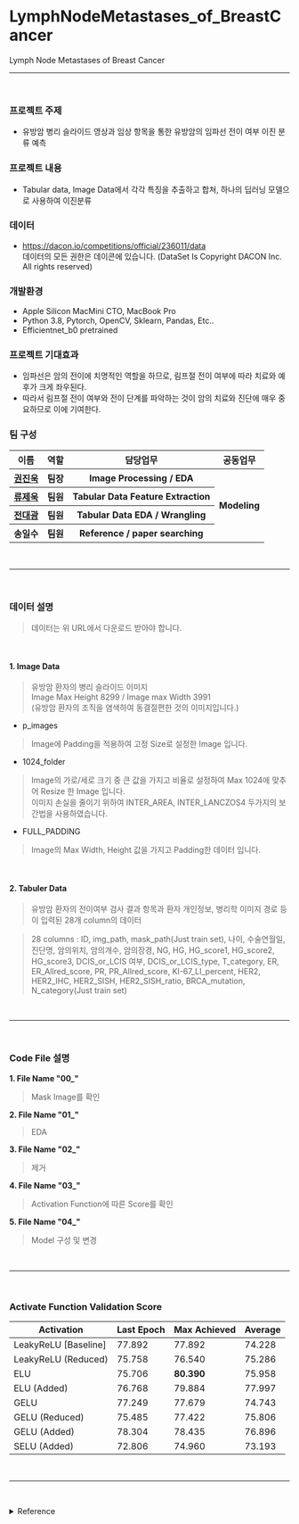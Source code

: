 # LymphNodeMetastases_of_BreastCancer
Lymph Node Metastases of Breast Cancer
<br/><hr/><br/>
### 프로젝트 주제
- 유방암 병리 슬라이드 영상과 임상 항목을 통한 유방암의 임파선 전이 여부 이진 분류 예측

### 프로젝트 내용
- Tabular data, Image Data에서 각각 특징을 추출하고 합쳐, 하나의 딥러닝 모델으로 사용하여 이진분류

### 데이터
- https://dacon.io/competitions/official/236011/data <br/>
데이터의 모든 권한은 데이콘에 있습니다. (DataSet Is Copyright DACON Inc. All rights reserved)

### 개발환경
- Apple Silicon MacMini CTO, MacBook Pro
- Python 3.8, Pytorch, OpenCV, Sklearn, Pandas, Etc..
- Efficientnet_b0 pretrained

### 프로젝트 기대효과
- 임파선은 암의 전이에 치명적인 역할을 하므로, 림프절 전이 여부에 따라 치료와 예후가 크게 좌우된다.
- 따라서 림프절 전이 여부와 전이 단계를 파악하는 것이 암의 치료와 진단에 매우 중요하므로 이에 기여한다.

### 팀 구성
<table>
  <tr>
    <th>이름</th>
    <th>역할</th>
    <th>담당업무</th>
    <th>공동업무</th>
  </tr>
  
  <tr>
    <th><a href='https://github.com/JacobKwon'>권진욱</a></th>
    <th>팀장</th>
    <th>Image Processing / EDA</th>
    <th rowspan="4">Modeling</th>
  </tr>
  
  <tr>
    <th><a href='https://github.com/jakeeryu'>류제욱</a></th>
    <th>팀원</th>
    <th>Tabular Data Feature Extraction</th>
  </tr>
  
  <tr>
    <th><a href='https://github.com/devTeddyB'>전대광</a></th>
    <th>팀원</th>
    <th>Tabular Data EDA / Wrangling</th>
  </tr>
  
  <tr>
    <th>송일수</th>
    <th>팀원</th>
    <th>Reference / paper searching</th>
  </tr>
</table>


<br/><hr/><br/>
### 데이터 설명
> 데이터는 위 URL에서 다운로드 받아야 합니다.
<br/>

#### 1. Image Data

> 유방암 환자의 병리 슬라이드 이미지<br/>
> Image Max Height 8299 / Image max Width 3991<br/>
(유방암 환자의 조직을 염색하여 동결절편한 것의 이미지입니다.)

- p_images
> Image에 Padding을 적용하여 고정 Size로 설정한 Image 입니다.

- 1024_folder
> Image의 가로/세로 크기 중 큰 값을 가지고 비율로 설정하여 Max 1024에 맞추어 Resize 한 Image 입니다.<br/>
> 이미지 손실을 줄이기 위하여 INTER_AREA, INTER_LANCZOS4 두가지의 보간법을 사용하였습니다.

- FULL_PADDING
> Image의 Max Width, Height 값을 가지고 Padding한 데이터 입니다.

<br/>

#### 2. Tabuler Data

> 유방암 환자의 전이여부 검사 결과 항목과 환자 개인정보, 병리학 이미지 경로 등이 입력된 28개 column의 데이터<br/>

> 28 columns : ID, img_path, mask_path(Just train set), 나이, 수술연월일, 진단명, 암의위치, 암의개수, 암의장경, NG, HG, HG_score1, HG_score2, HG_score3, DCIS_or_LCIS 여부, DCIS_or_LCIS_type, T_category, ER, ER_Allred_score, PR, PR_Allred_score, KI-67_LI_percent, HER2, HER2_IHC, HER2_SISH, HER2_SISH_ratio, BRCA_mutation, N_category(Just train set)


<br/><hr/><br/>
### Code File 설명
<strong>1. File Name "00_"</strong><br/>
> Mask Image를 확인<br/>

<strong>2. File Name "01_"</strong><br/>
> EDA<br/>

<strong>3. File Name "02_"</strong><br/>
> 제거<br/>

<strong>4. File Name "03_"</strong><br/>
> Activation Function에 따른 Score를 확인<br/>

<strong>5. File Name "04_"</strong><br/>
> Model 구성 및 변경<br/>


<br/><hr/><br/>
### Activate Function Validation Score

| Activation           | Last Epoch | Max Achieved | Average |
|----------------------|------------|--------------|---------|
| LeakyReLU [Baseline] | 77.892     | 77.892       | 74.228  |
| LeakyReLU (Reduced)  | 75.758     | 76.540       | 75.286  |
| ELU                  | 75.706     | **80.390**   | 75.958  |
| ELU (Added)          | 76.768     | 79.884       | 77.997  |
| GELU                 | 77.249     | 77.679       | 74.743  |
| GELU (Reduced)       | 75.485     | 77.422       | 75.806  |
| GELU (Added)         | 78.304     | 78.435       | 76.896  |
| SELU (Added)         | 72.806     | 74.960       | 73.193  |

<br/><hr/><br/>
<details>
  <summary>Reference</summary>
  <br/>
  
  [Multiple Instance Learning: Model Pipeline](https://www.youtube.com/watch?v=h5qThVdAfOQ)
  
  [Dual-stream Multiple Instance Learning Network for Whole Slide Image Classification with Self-supervised Contrastive Learning](https://openaccess.thecvf.com/content/CVPR2021/papers/Li_Dual-Stream_Multiple_Instance_Learning_Network_for_Whole_Slide_Image_Classification_CVPR_2021_paper.pdf)
  
  [Multiple Instance Learning](https://medium.com/swlh/multiple-instance-learning-c49bd21f5620)
  
  [MedAI #36: Weakly supervised tumor detection in whole slide image analysis | Bin Li](https://www.youtube.com/watch?v=ZPe94q8wxPQ)
  
  [2018 Data Science Bowl: Find the nuclei in divergent images to advance medical discovery](https://www.kaggle.com/competitions/data-science-bowl-2018/data)
  
  [Breast Cancer Classification With PyTorch and Deep Learning](https://medium.com/swlh/breast-cancer-classification-with-pytorch-and-deep-learning-52dd62362157)
  
  [Deep learning-based cross-classifications reveal conserved spatial behaviors within tumor histological images](https://www.nature.com/articles/s41467-020-20030-5)
  
  [Deep Learning Models for Histopathological Classification of Gastric and Colonic Epithelial Tumours](https://www.nature.com/articles/s41598-020-58467-9)
  
  [Finetuning Torchvision Models](https://pytorch.org/tutorials/beginner/finetuning_torchvision_models_tutorial.html#inception-v3)
  
  [Torchvision.models](https://pytorch.org/vision/0.8/models.html)
  
  [U-Net: Convolutional Networks for Biomedical Image Segmentation](https://lmb.informatik.uni-freiburg.de/people/ronneber/u-net/)
  
  [U-Net For Brain MRI](https://pytorch.org/hub/mateuszbuda_brain-segmentation-pytorch_unet/)
  
  [Models and Pre-trained Weights](https://pytorch.org/vision/stable/models.html)
  
  [U-Net Model with submission](https://www.kaggle.com/code/hmendonca/u-net-model-with-submission/notebook)
  
  [Breast Cancer Histology](https://emedicine.medscape.com/article/1954658-overview#a3)
  
  [BRCA Gene Mutations: Cancer Risk and Genetic Testing](https://www.cancer.gov/about-cancer/causes-prevention/genetics/brca-fact-sheet)
  
</details>
